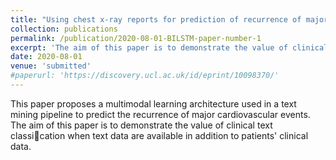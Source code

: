 ```yaml
---
title: "Using chest x-ray reports for prediction of recurrence of major cardiovascular events in cardiovascular patients"
collection: publications
permalink: /publication/2020-08-01-BILSTM-paper-number-1
excerpt: 'The aim of this paper is to demonstrate the value of clinical text classication when text data are available in addition to patients' clinical data.'
date: 2020-08-01
venue: 'submitted'
#paperurl: 'https://discovery.ucl.ac.uk/id/eprint/10098370/'
---
```

This paper proposes a multimodal learning architecture used in a text mining pipeline to predict the recurrence of major cardiovascular events. The aim of this paper is to demonstrate the value of clinical text classication when text data are available in addition to patients' clinical data.



